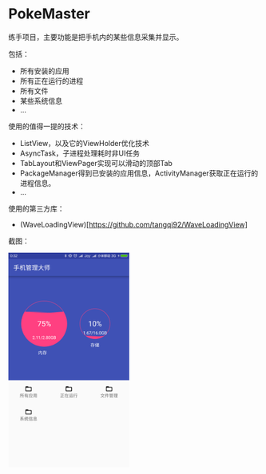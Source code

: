 # PokeMaster

练手项目，主要功能是把手机内的某些信息采集并显示。

包括：

  * 所有安装的应用
  * 所有正在运行的进程
  * 所有文件
  * 某些系统信息
  * ...
  
  

使用的值得一提的技术：

  * ListView，以及它的ViewHolder优化技术
  * AsyncTask，子进程处理耗时非UI任务
  * TabLayout和ViewPager实现可以滑动的顶部Tab
  * PackageManager得到已安装的应用信息，ActivityManager获取正在运行的进程信息。
  * ...
  
使用的第三方库：

  * (WaveLoadingView)[https://github.com/tangqi92/WaveLoadingView]
  
  
 
 截图：
    
 <img src="./screenshot/device-2016-05-30-003507.png" height="430" alt="simple2" />